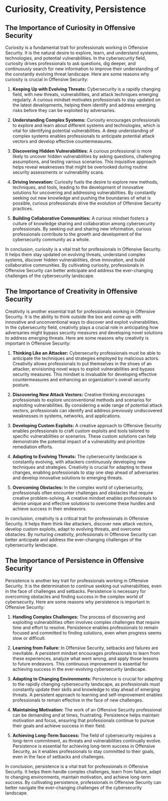 # Curiosity, Creativity, Persistence

## The Importance of Curiosity in Offensive Security

Curiosity is a fundamental trait for professionals working in Offensive Security. It is the natural desire to explore, learn, and understand systems, technologies, and potential vulnerabilities. In the cybersecurity field, curiosity drives professionals to ask questions, dig deeper, and continuously search for new information to improve their understanding of the constantly evolving threat landscape. Here are some reasons why curiosity is crucial in Offensive Security:

1. **Keeping Up with Evolving Threats:** Cybersecurity is a rapidly changing field, with new threats, vulnerabilities, and attack techniques emerging regularly. A curious mindset motivates professionals to stay updated on the latest developments, helping them identify and address emerging risks before they can be exploited by adversaries.

1. **Understanding Complex Systems:** Curiosity encourages professionals to explore and learn about different systems and technologies, which is vital for identifying potential vulnerabilities. A deep understanding of complex systems enables professionals to anticipate potential attack vectors and develop effective countermeasures.

1. **Discovering Hidden Vulnerabilities:** A curious professional is more likely to uncover hidden vulnerabilities by asking questions, challenging assumptions, and testing various scenarios. This inquisitive approach helps reveal weaknesses that might be overlooked during routine security assessments or vulnerability scans.

1. **Driving Innovation:** Curiosity fuels the desire to explore new methods, techniques, and tools, leading to the development of innovative solutions for uncovering and addressing vulnerabilities. By constantly seeking out new knowledge and pushing the boundaries of what is possible, curious professionals drive the evolution of Offensive Security practices.

1. **Building Collaborative Communities:** A curious mindset fosters a culture of knowledge sharing and collaboration among cybersecurity professionals. By seeking out and sharing new information, curious professionals contribute to the growth and development of the cybersecurity community as a whole.

In conclusion, curiosity is a vital trait for professionals in Offensive Security. It helps them stay updated on evolving threats, understand complex systems, discover hidden vulnerabilities, drive innovation, and build collaborative communities. By cultivating curiosity, professionals in Offensive Security can better anticipate and address the ever-changing challenges of the cybersecurity landscape.

## The Importance of Creativity in Offensive Security

Creativity is another essential trait for professionals working in Offensive Security. It is the ability to think outside the box and come up with innovative and unconventional ways to discover and exploit vulnerabilities. In the cybersecurity field, creativity plays a crucial role in anticipating how adversaries might bypass security measures and developing novel solutions to address emerging threats. Here are some reasons why creativity is important in Offensive Security:

1. **Thinking Like an Attacker:** Cybersecurity professionals must be able to anticipate the techniques and strategies employed by malicious actors. Creativity allows professionals to put themselves in the shoes of an attacker, envisioning novel ways to exploit vulnerabilities and bypass security measures. This mindset is invaluable for developing effective countermeasures and enhancing an organization's overall security posture.

1. **Discovering New Attack Vectors:** Creative thinking encourages professionals to explore unconventional methods and scenarios for exploiting vulnerabilities. By considering a wide range of potential attack vectors, professionals can identify and address previously undiscovered weaknesses in systems, networks, and applications.

1. **Developing Custom Exploits:** A creative approach to Offensive Security enables professionals to craft custom exploits and tools tailored to specific vulnerabilities or scenarios. These custom solutions can help demonstrate the potential impact of a vulnerability and prioritize remediation efforts.

1. **Adapting to Evolving Threats:** The cybersecurity landscape is constantly evolving, with attackers continuously developing new techniques and strategies. Creativity is crucial for adapting to these changes, enabling professionals to stay one step ahead of adversaries and develop innovative solutions to emerging threats.

1. **Overcoming Obstacles:** In the complex world of cybersecurity, professionals often encounter challenges and obstacles that require creative problem-solving. A creative mindset enables professionals to devise unique and effective solutions to overcome these hurdles and achieve success in their endeavors.

In conclusion, creativity is a critical trait for professionals in Offensive Security. It helps them think like attackers, discover new attack vectors, develop custom exploits, adapt to evolving threats, and overcome obstacles. By nurturing creativity, professionals in Offensive Security can better anticipate and address the ever-changing challenges of the cybersecurity landscape.

## The Importance of Persistence in Offensive Security

Persistence is another key trait for professionals working in Offensive Security. It is the determination to continue seeking out vulnerabilities, even in the face of challenges and setbacks. Persistence is necessary for overcoming obstacles and finding success in the complex world of cybersecurity. Here are some reasons why persistence is important in Offensive Security:

1. **Handling Complex Challenges:** The process of discovering and exploiting vulnerabilities often involves complex challenges that require time and effort to resolve. Persistence enables professionals to remain focused and committed to finding solutions, even when progress seems slow or difficult.

1. **Learning from Failure:** In Offensive Security, setbacks and failures are inevitable. A persistent mindset encourages professionals to learn from these experiences, analyze what went wrong, and apply those lessons to future endeavors. This continuous improvement is essential for achieving success in the ever-evolving cybersecurity landscape.

1. **Adapting to Changing Environments:** Persistence is crucial for adapting to the rapidly changing cybersecurity landscape, as professionals must constantly update their skills and knowledge to stay ahead of emerging threats. A persistent approach to learning and self-improvement enables professionals to remain effective in the face of new challenges.

1. **Maintaining Motivation:** The work of an Offensive Security professional can be demanding and at times, frustrating. Persistence helps maintain motivation and focus, ensuring that professionals continue to pursue their goals and achieve success in their field.

1. **Achieving Long-Term Success:** The field of cybersecurity requires a long-term commitment, as threats and vulnerabilities continually evolve. Persistence is essential for achieving long-term success in Offensive Security, as it enables professionals to stay committed to their goals, even in the face of setbacks and challenges.

In conclusion, persistence is a vital trait for professionals in Offensive Security. It helps them handle complex challenges, learn from failure, adapt to changing environments, maintain motivation, and achieve long-term success. By cultivating persistence, professionals in Offensive Security can better navigate the ever-changing challenges of the cybersecurity landscape.
